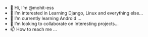 - 👋 Hi, I’m @mohit-ess
- 👀 I’m interested in Learning Django, Linux and everything else...
- 🌱 I’m currently learning Android ...
- 💞️ I’m looking to collaborate on Interesting projects...
- 📫 How to reach me ...

<!---
mohit-ess/mohit-ess is a ✨ special ✨ repository because its `README.md` (this file) appears on your GitHub profile.
You can click the Preview link to take a look at your changes.
--->
